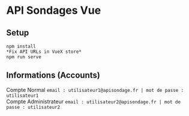 # API Sondages Vue

## Setup
```
npm install
*Fix API URLs in VueX store*
npm run serve
```

## Informations (Accounts)
Compte Normal
```email : utilisateur1@apisondage.fr | mot de passe : utilisateur1```<br/>
Compte Administrateur
```email : utilisateur2@apisondage.fr | mot de passe : utilisateur2```
